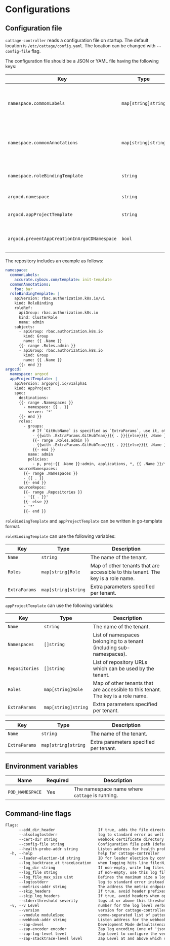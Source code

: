# Configurations

## Configuration file

`cattage-controller` reads a configuration file on startup. The default location is `/etc/cattage/config.yaml`.
The location can be changed with `--config-file` flag.

The configuration file should be a JSON or YAML file having the following keys:

| Key                                          | Type                | Description                                                                                                                                      |
|----------------------------------------------|---------------------|--------------------------------------------------------------------------------------------------------------------------------------------------|
| `namespace.commonLabels`                     | `map[string]string` | Labels to be added to all namespaces belonging to all tenants. This may be overridden by `rootNamespaces.labels` of a tenant resource.           |
| `namespace.commonAnnotations`                | `map[string]string` | Annotations to be added to all namespaces belonging to all tenants. This may be overridden by `rootNamespaces.annotations` of a tenant resource. |
| `namespace.roleBindingTemplate`              | `string`            | Template for RoleBinding resource that is created on all namespaces belonging to a tenant.                                                       |
| `argocd.namespace`                           | `string`            | The name of namespace where Argo CD is running.                                                                                                  |
| `argocd.appProjectTemplate`                  | `string`            | Template for AppProject resources that is created for each tenant.                                                                               |
| `argocd.preventAppCreationInArgoCDNamespace` | `bool`              | If true, prevent creating applications in the Argo CD namespace. This is used to enable sharding.                                                |

The repository includes an example as follows:

```yaml
namespace:
  commonLabels:
    accurate.cybozu.com/template: init-template
  commonAnnotations:
    foo: bar
  roleBindingTemplate: |
    apiVersion: rbac.authorization.k8s.io/v1
    kind: RoleBinding
    roleRef:
      apiGroup: rbac.authorization.k8s.io
      kind: ClusterRole
      name: admin
    subjects:
      - apiGroup: rbac.authorization.k8s.io
        kind: Group
        name: {{ .Name }}
      {{- range .Roles.admin }}
      - apiGroup: rbac.authorization.k8s.io
        kind: Group
        name: {{ .Name }}
      {{- end }}
argocd:
  namespace: argocd
  appProjectTemplate: |
    apiVersion: argoproj.io/v1alpha1
    kind: AppProject
    spec:
      destinations:
      {{- range .Namespaces }}
        - namespace: {{ . }}
          server: '*'
      {{- end }}
      roles:
        - groups:
            # If `GitHubName` is specified as `ExtraParams`, use it, otherwise use `Name`.
            - {{with .ExtraParams.GitHubTeam}}{{ . }}{{else}}{{ .Name }}{{end}}
            {{- range .Roles.admin }}
            - {{with .ExtraParams.GitHubTeam}}{{ . }}{{else}}{{ .Name }}{{end}}
            {{- end }}
          name: admin
          policies:
            - p, proj:{{ .Name }}:admin, applications, *, {{ .Name }}/*, allow
      sourceNamespaces:
        {{- range .Namespaces }}
        - {{ . }}
        {{- end }}
      sourceRepos:
        {{- range .Repositories }}
        - '{{ . }}'
        {{- else }}
        - '*'
        {{- end }}
```

`roleBindingTemplate` and `appProjectTemplate` can be written in go-template format.

`roleBindingTemplate` can use the following variables:

| Key           | Type                | Description                                                                      |
|---------------|---------------------|----------------------------------------------------------------------------------|
| `Name`        | `string`            | The name of the tenant.                                                          |
| `Roles`       | `map[string]Role`   | Map of other tenants that are accessible to this tenant. The key is a role name. |
| `ExtraParams` | `map[string]string` | Extra parameters specified per tenant.                                           |

`appProjectTemplate` can use the following variables:

| Key            | Type                | Description                                                                      |
|----------------|---------------------|----------------------------------------------------------------------------------|
| `Name`         | `string`            | The name of the tenant.                                                          |
| `Namespaces`   | `[]string`          | List of namespaces belonging to a tenant (including sub-namespaces).             |
| `Repositories` | `[]string`          | List of repository URLs which can be used by the tenant.                         |
| `Roles`        | `map[string]Role`   | Map of other tenants that are accessible to this tenant. The key is a role name. |
| `ExtraParams`  | `map[string]string` | Extra parameters specified per tenant.                                           |

| Key           | Type                | Description                            |
|---------------|---------------------|----------------------------------------|
| `Name`        | `string`            | The name of the tenant.                |
| `ExtraParams` | `map[string]string` | Extra parameters specified per tenant. |

## Environment variables

| Name            | Required | Description                                    |
|-----------------|----------|------------------------------------------------|
| `POD_NAMESPACE` | Yes      | The namespace name where `cattage` is running. |

## Command-line flags

```txt
Flags:
      --add_dir_header                   If true, adds the file directory to the header
      --alsologtostderr                  log to standard error as well as files
      --cert-dir string                  webhook certificate directory
      --config-file string               Configuration file path (default "/etc/cattage/config.yaml")
      --health-probe-addr string         Listen address for health probes (default ":8081")
  -h, --help                             help for cattage-controller
      --leader-election-id string        ID for leader election by controller-runtime (default "cattage")
      --log_backtrace_at traceLocation   when logging hits line file:N, emit a stack trace (default :0)
      --log_dir string                   If non-empty, write log files in this directory
      --log_file string                  If non-empty, use this log file
      --log_file_max_size uint           Defines the maximum size a log file can grow to. Unit is megabytes. If the value is 0, the maximum file size is unlimited. (default 1800)
      --logtostderr                      log to standard error instead of files (default true)
      --metrics-addr string              The address the metric endpoint binds to (default ":8080")
      --skip_headers                     If true, avoid header prefixes in the log messages
      --skip_log_headers                 If true, avoid headers when opening log files
      --stderrthreshold severity         logs at or above this threshold go to stderr (default 2)
  -v, --v Level                          number for the log level verbosity
      --version                          version for cattage-controller
      --vmodule moduleSpec               comma-separated list of pattern=N settings for file-filtered logging
      --webhook-addr string              Listen address for the webhook endpoint (default ":9443")
      --zap-devel                        Development Mode defaults(encoder=consoleEncoder,logLevel=Debug,stackTraceLevel=Warn). Production Mode defaults(encoder=jsonEncoder,logLevel=Info,stackTraceLevel=Error)
      --zap-encoder encoder              Zap log encoding (one of 'json' or 'console')
      --zap-log-level level              Zap Level to configure the verbosity of logging. Can be one of 'debug', 'info', 'error', or any integer value > 0 which corresponds to custom debug levels of increasing verbosity
      --zap-stacktrace-level level       Zap Level at and above which stacktraces are captured (one of 'info', 'error', 'panic').
```
